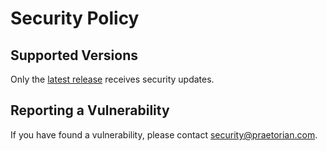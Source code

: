 # Security Policy

## Supported Versions

Only the [latest release](https://github.com/praetorian-inc/noseyparker/releases/latest) receives security updates.

## Reporting a Vulnerability

If you have found a vulnerability, please contact <security@praetorian.com>.
